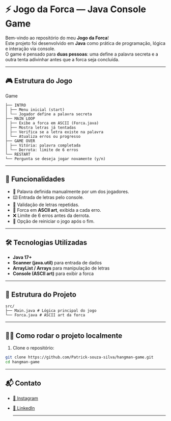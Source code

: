 # ⚡ Jogo da Forca — Java Console Game

Bem-vindo ao repositório do meu **Jogo da Forca**!  
Este projeto foi desenvolvido em **Java** como prática de programação, lógica e interação via console.  
O game é pensado para **duas pessoas**: uma define a palavra secreta e a outra tenta adivinhar antes que a forca seja concluída.

---

## 🎮 Estrutura do Jogo
Game
```plaintext
├── INTRO
│ ├── Menu inicial (start)
│ └── Jogador define a palavra secreta
├── MAIN LOOP
│ ├── Exibe a forca em ASCII (Forca.java)
│ ├── Mostra letras já tentadas
│ ├── Verifica se a letra existe na palavra
│ └── Atualiza erros ou progresso
├── GAME OVER
│ ├── Vitória: palavra completada
│ └── Derrota: limite de 6 erros
└── RESTART
└── Pergunta se deseja jogar novamente (y/n)
```

---

## 🚀 Funcionalidades

- 📖 Palavra definida manualmente por um dos jogadores.  
- ⌨️ Entrada de letras pelo console.  
- 🔄 Validação de letras repetidas.  
- 🎨 Forca em **ASCII art**, exibida a cada erro.  
- ❌ Limite de 6 erros antes da derrota.  
- 🔁 Opção de reiniciar o jogo após o fim.  

---

## 🛠️ Tecnologias Utilizadas

- **Java 17+**  
- **Scanner (java.util)** para entrada de dados  
- **ArrayList / Arrays** para manipulação de letras  
- **Console (ASCII art)** para exibir a forca  

---

## 📂 Estrutura do Projeto

```plaintext
src/
├── Main.java # Lógica principal do jogo
└── Forca.java # ASCII art da forca
```

---

## 👨‍💻 Como rodar o projeto localmente

1. Clone o repositório:
```bash
git clone https://github.com/Patrick-souza-silva/hangman-game.git
cd hangman-game
```
---

## 📬 Contato

- [📸 Instagram](https://www.instagram.com/_patrick.edueu_)
- [💼 LinkedIn](https://www.linkedin.com/in/patrick-souza-b20b50248/)

  ---
